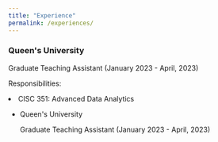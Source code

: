 ```yaml
---
title: "Experience"
permalink: /experiences/
---
```


### Queen's University
Graduate Teaching Assistant (January 2023 - April, 2023)

Responsibilities:
<li> CISC 351: Advanced Data Analytics</li>

<ul>

<li> Queen's University</li>


Graduate Teaching Assistant (January 2023 -
              April, 2023)


</ul>